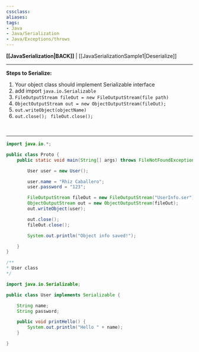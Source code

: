 ```yaml
---
cssclass:
aliases:
tags:
- Java
- Java/Serialization
- Java/Exceptions/throws
---
```

**[[JavaSerialization|BACK]]** | [[JavaSerializationSample1|Deserialize]]

---
**Steps to Serialize:**
1. Your object class should implement Serializable interface
2. add import `java.io.Serializable`
3. `FileOutputStream fileOut = new FileOutputStream(file path)`
4. `ObjectOutputStream out = new ObjectOutputStream(fileOut);`
5. `out.writeObject(objectName)`
6. `out.close();` $\,$ `fileOut.close();`

<br>

---
```java
import java.io.*;

public class Proto {
    public static void main(String[] args) throws FileNotFoundException, IOException {

        User user = new User();

        user.name = "Rhiz Caballero";
        user.password = "123";

        FileOutputStream fileOut = new FileOutputStream("UserInfo.ser");
        ObjectOutputStream out = new ObjectOutputStream(fileOut);
        out.writeObject(user);

        out.close();
        fileOut.close();

        System.out.println("Object info saved!");

    }
}
```
```java
/**
* User class
*/

import java.io.Serializable;

public class User implements Serializable {

    String name;
    String password;

    public void printHello() {
        System.out.println("Hello " + name);
    }

}
```